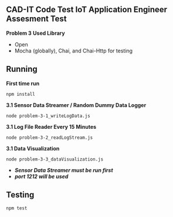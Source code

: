 ## CAD-IT Code Test IoT Application Engineer Assesment Test
**Problem 3**
**Used Library**

 - Open
 - Mocha (globally), Chai, and Chai-Http for testing

## Running
**First time run**

    npm install

**3.1 Sensor Data Streamer / Random Dummy Data Logger**

    node problem-3-1_writeLogData.js

**3.1 Log File Reader Every 15 Minutes**

    node problem-3-2_readLogStream.js

**3.1 Data Visualization**

    node problem-3-3_dataVisualization.js

 - ***Sensor Data Streamer must be run first***
 - ***port 1212 will be used***

## Testing

    npm test